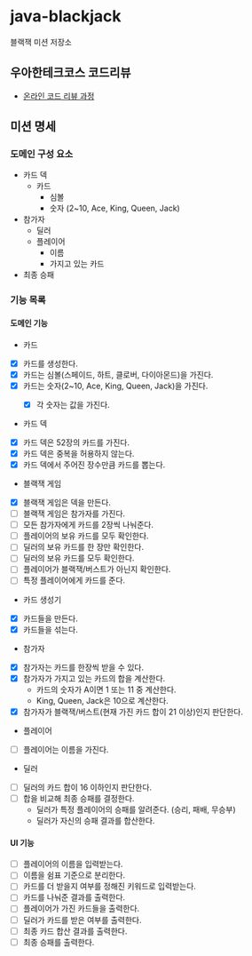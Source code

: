 # java-blackjack

블랙잭 미션 저장소

## 우아한테크코스 코드리뷰

- [온라인 코드 리뷰 과정](https://github.com/woowacourse/woowacourse-docs/blob/master/maincourse/README.md)

## 미션 명세

### 도메인 구성 요소
- 카드 덱
  - 카드
    - 심볼
    - 숫자 (2~10, Ace, King, Queen, Jack)
- 참가자
  - 딜러
  - 플레이어
    - 이름
    - 가지고 있는 카드
- 최종 승패

### 기능 목록
#### 도메인 기능
* 카드
- [x] 카드를 생성한다.
- [x] 카드는 심볼(스페이드, 하트, 클로버, 다이아몬드)을 가진다.
- [x] 카드는 숫자(2~10, Ace, King, Queen, Jack)을 가진다.
  - [x] 각 숫자는 값을 가진다.

  
* 카드 덱
- [x] 카드 덱은 52장의 카드를 가진다.
- [x] 카드 덱은 중복을 허용하지 않는다.
- [x] 카드 덱에서 주어진 장수만큼 카드를 뽑는다.

* 블랙잭 게임
- [x] 블랙잭 게임은 덱을 만든다.
- [ ] 블랙잭 게임은 참가자를 가진다.
- [ ] 모든 참가자에게 카드를 2장씩 나눠준다.
- [ ] 플레이어의 보유 카드를 모두 확인한다.
- [ ] 딜러의 보유 카드를 한 장만 확인한다.
- [ ] 딜러의 보유 카드를 모두 확인한다.
- [ ] 플레이어가 블랙잭/버스트가 아닌지 확인한다.
- [ ] 특정 플레이어에게 카드를 준다.

* 카드 생성기
- [x] 카드들을 만든다.
- [x] 카드들을 섞는다.

* 참가자
- [x] 참가자는 카드를 한장씩 받을 수 있다.
- [x] 참가자가 가지고 있는 카드의 합을 계산한다.
  - 카드의 숫자가 A이면 1 또는 11 중 계산한다.
  - King, Queen, Jack은 10으로 계산한다.
- [x] 참가자가 블랙잭/버스트(현재 가진 카드 합이 21 이상)인지 판단한다.

* 플레이어
- [ ] 플레이어는 이름을 가진다.
  
* 딜러
- [ ] 딜러의 카드 합이 16 이하인지 판단한다.
- [ ] 합을 비교해 최종 승패를 결정한다.
  - 딜러가 특정 플레이어의 승패를 알려준다. (승리, 패배, 무승부)
  - 딜러가 자신의 승패 결과를 합산한다.

#### UI 기능
- [ ] 플레이어의 이름을 입력받는다.
- [ ] 이름을 쉼표 기준으로 분리한다.
- [ ] 카드를 더 받을지 여부를 정해진 키워드로 입력받는다.
- [ ] 카드를 나눠준 결과를 출력한다.
- [ ] 플레이어가 가진 카드들을 출력한다.
- [ ] 딜러가 카드를 받은 여부를 출력한다.
- [ ] 최종 카드 합산 결과를 출력한다.
- [ ] 최종 승패를 출력한다.
